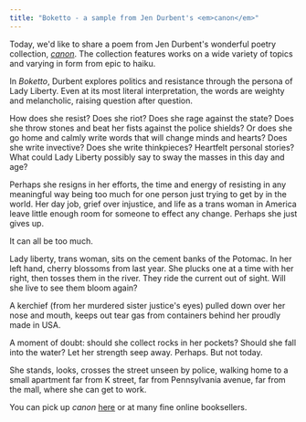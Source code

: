 ```yaml
---
title: "Boketto - a sample from Jen Durbent's <em>canon</em>"
---
```


Today, we'd like to share a poem from Jen Durbent's wonderful poetry collection, [*canon*](/canon). The collection features works on a wide variety of topics and varying in form from epic to haiku.

<!--more-->

In *Boketto*, Durbent explores politics and resistance through the persona of Lady Liberty. Even at its most literal interpretation, the words are weighty and melancholic, raising question after question.

How does she resist? Does she riot? Does she rage against the state? Does she throw stones and beat her fists against the police shields? Or does she go home and calmly write words that will change minds and hearts? Does she write invective? Does she write thinkpieces? Heartfelt personal stories? What could Lady Liberty possibly say to sway the masses in this day and age?

Perhaps she resigns in her efforts, the time and energy of resisting in any meaningful way being too much for one person just trying to get by in the world. Her day job, grief over injustice, and life as a trans woman in America leave little enough room for someone to effect any change. Perhaps she just gives up.

It can all be too much.

<div class="verse">
Lady liberty, trans woman,
sits on the cement banks of the Potomac.
In her left hand, cherry blossoms
from last year. She plucks one at a time
with her right, then tosses them
in the river. They ride the current
out of sight. Will she live to see
them bloom again?

A kerchief (from her murdered
sister justice's eyes)
pulled down over her nose and mouth,
keeps out tear gas from
containers behind her proudly made in USA.

A moment of doubt: should
she collect rocks in her pockets? Should
she fall into the water? Let her strength
seep away. Perhaps. But not today.

She stands, looks, crosses the street
unseen by police, walking home
to a small apartment far from K street,
far from Pennsylvania avenue,
far from the mall,
where she can get to work.
</div>

You can pick up *canon* [here](/canon) or at many fine online booksellers.
